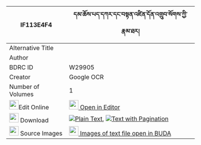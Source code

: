 |IF113E4F4|དམ་ཆོས་པད་དཀར་དང་བསྟན་འཛིན་དོན་འགྲུབ་སོགས་ཀྱི་རྣམ་ཐར། 
| --- | --- 
|Alternative Title |
|Author | 
|BDRC ID | W29905
|Creator | Google OCR
|Number of Volumes| 1
|<img width="25" src="https://img.icons8.com/color/25/000000/edit-property.png">Edit Online| [<img width="25" src="https://avatars.githubusercontent.com/u/45091458?s=200&v=4"> Open in Editor](http://editor.openpecha.org/IF113E4F4)
|<img width="25" src="https://img.icons8.com/fluent/48/000000/download-2.png"/>  Download | [![](https://img.icons8.com/color/20/000000/txt.png)Plain Text](https://github.com/Openpecha/IF113E4F4/releases/download/v1/damcho_pekar_dang_tendzin_don__plain_IF113E4F4.zip), [![](https://img.icons8.com/color/20/000000/txt.png)Text with Pagination](https://github.com/Openpecha/IF113E4F4/releases/download/v1/damcho_pekar_dang_tendzin_don__pages_IF113E4F4.zip)
|<img width="25" src="https://img.icons8.com/plasticine/100/000000/pictures-folder.png"/>  Source Images | [<img width="25" src="https://library.bdrc.io/icons/BUDA-small.svg"> Images of text file open in BUDA](https://library.bdrc.io/show/bdr:W29905)